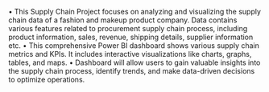 •	This Supply Chain Project focuses on analyzing and visualizing the supply chain data of a fashion and makeup product company. Data contains various features related to procurement supply chain process, including product information, sales, revenue, shipping details, supplier information etc.
•	This comprehensive Power BI dashboard shows various supply chain metrics and KPIs. It includes interactive visualizations like charts, graphs, tables, and maps.
•	Dashboard will allow users to gain valuable insights into the supply chain process, identify trends, and make data-driven decisions to optimize operations.
